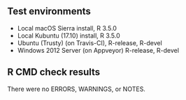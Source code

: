 ## Test environments
* Local macOS Sierra install, R 3.5.0
* Local Kubuntu (17.10) install, R 3.5.0
* Ubuntu (Trusty) (on Travis-CI), R-release, R-devel
* Windows 2012 Server (on Appveyor) R-release, R-devel

## R CMD check results
There were no ERRORS, WARNINGS, or NOTES.

